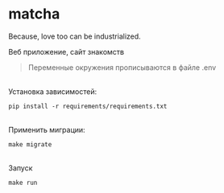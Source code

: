 # matcha
Because, love too can be industrialized.


Веб приложение, сайт знакомств 


>Переменные окружения прописываются в файле .env

<br/>Установка зависимостей: 

```
pip install -r requirements/requirements.txt
```

<br/>Применить миграции: 

```
make migrate
```

<br/>  Запуск

```
make run
```
